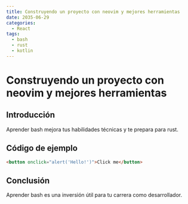 ```yaml
---
title: Construyendo un proyecto con neovim y mejores herramientas
date: 2035-06-29
categories:
  - React
tags:
  - bash
  - rust
  - kotlin
---
```


# Construyendo un proyecto con neovim y mejores herramientas

## Introducción

Aprender bash mejora tus habilidades técnicas y te prepara para rust.

## Código de ejemplo

```html
<button onclick="alert('Hello!')">Click me</button>
```

## Conclusión

Aprender bash es una inversión útil para tu carrera como desarrollador.